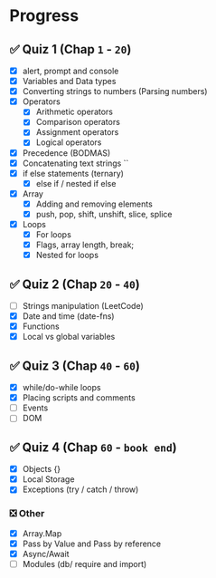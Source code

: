 # Progress

## ✅ Quiz 1 (Chap `1` - `20`)

- [x] alert, prompt and console
- [x] Variables and Data types
- [x] Converting strings to numbers (Parsing numbers)
- [x] Operators
  - [x] Arithmetic operators
  - [x] Comparison operators
  - [x] Assignment operators
  - [x] Logical operators
- [x] Precedence (BODMAS)
- [x] Concatenating text strings ``
- [x] if else statements (ternary)
  - [x] else if / nested if else
- [x] Array
  - [x] Adding and removing elements
  - [x] push, pop, shift, unshift, slice, splice
- [x] Loops
  - [x] For loops
  - [x] Flags, array length, break;
  - [x] Nested for loops

## ✅ Quiz 2 (Chap `20` - `40`)

- [ ] Strings manipulation (LeetCode)
- [x] Date and time (date-fns)
- [x] Functions
- [x] Local vs global variables

## ✅ Quiz 3 (Chap `40` - `60`)

- [x] while/do-while loops
- [x] Placing scripts and comments
- [ ] Events
- [ ] DOM

## ✅ Quiz 4 (Chap `60` - `book end`)

- [x] Objects {}
- [x] Local Storage
- [x] Exceptions (try / catch / throw)

### ❎ Other

- [x] Array.Map
- [x] Pass by Value and Pass by reference
- [x] Async/Await
- [ ] Modules (db/ require and import)
